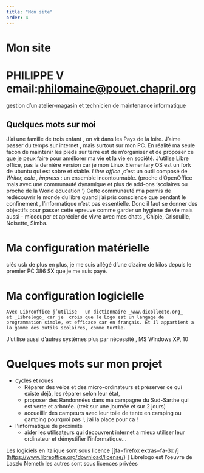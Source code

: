 ```yaml
---
title: "Mon site"
order: 4
---
```

# Mon site  
# PHILIPPE V email:philomaine@pouet.chapril.org 


gestion d’un atelier-magasin et technicien de maintenance informatique
## Quelques mots sur moi

J’ai une famille de trois enfant , on vit dans les Pays de la loire.
J’aime passer du temps sur internet , mais surtout sur mon PC. En réalité ma seule facon de maintenir les pieds sur terre est de m’organiser et de proposer ce que je peux faire pour améliorer ma vie et la vie en société. 
J’utilise Libre office, pas la dernière version car je mon Linux Elementary OS est un fork de ubuntu qui est sobre et stable. 
_Libre office_ ,c’est un outil composé de _Writer, calc , impress_ : un ensemble incontournable. (proche d’OpenOffice mais avec une communauté dynamique et plus de add-ons ‘scolaires ou proche de la World education ’)
Cette communauté m’a permis de redécouvrir le monde du libre quand j’ai pris conscience que pendant le confinement , l’informatique n’est pas essentielle. Donc il faut se donner des objectifs pour passer cette epreuve comme garder un hygiene de vie mais aussi - m’occuper  et aprécier de vivre avec mes chats , Chipie, Grisouille, Noisette, Simba.

# Ma configuration matérielle
clés usb de plus en plus, je me suis allègé d’une dizaine de kilos depuis le premier PC 386 SX que je me suis payé. 
# Ma configuration logicielle
	Avec Libreoffice j’utilise   un dictionnaire _www.dicollecte.org_
	et _Librelogo_ car je  crois que le Logo est un langage de programmation simple, et efficace car en français. Et il appartient a la gamme des outils scolaires, comme turtle.
J’utilise aussi d’autres systèmes plus par nécessité , MS Windows XP, 10

# Quelques mots sur mon projet
- cycles et roues
	- Réparer des vélos et des micro-ordinateurs et préserver ce qui existe déjà, les réparer selon leur état,
	- proposer des Randonnées dans ma campagne du Sud-Sarthe qui est verte et arborée. (trek sur une journée et sur 2 jours)
	- accueillir des campeurs avec leur toile de tente en camping ou gamping pourquoi pas !, j’ai la place pour ca !
- l'informatique de proximité
 	- aider les utilisateurs qui découvrent internet a mieux utiliser leur ordinateur et démystifier l’informatique...

Les logiciels en italique sont sous licence     [[fa=firefox extras=fa-3x /] (https://www.libreoffice.org/download/license/) ]
Librelogo est l’oeuvre de Laszlo Nemeth
les autres sont sous licences privées 